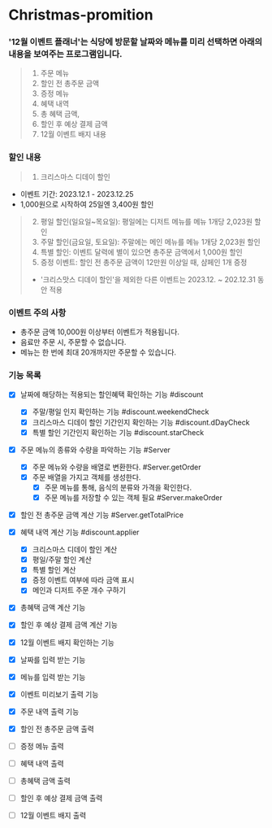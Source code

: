 # Christmas-promition

### '12월 이벤트 플래너'는 식당에 방문할 날짜와 메뉴를 미리 선택하면 아래의 내용을 보여주는 프로그램입니다.

> 1. 주문 메뉴
> 2. 할인 전 총주문 금액
> 3. 증정 메뉴
> 4. 혜택 내역
> 5. 총 혜택 금액,
> 6. 할인 후 예상 결제 금액
> 7. 12월 이벤트 배지 내용

### 할인 내용

> 1. 크리스마스 디데이 할인
  - 이벤트 기간: 2023.12.1 - 2023.12.25
  - 1,000원으로 시작하여 25일엔 3,400원 할인
> 2. 평일 할인(일요일~목요일): 평일에는 디저트 메뉴를 메뉴 1개당 2,023원 할인
> 3. 주말 할인(금요일, 토요일): 주말에는 메인 메뉴를 메뉴 1개당 2,023원 할인
> 4. 특별 할인: 이벤트 달력에 별이 있으면 총주문 금액에서 1,000원 할인
> 5. 증정 이벤트: 할인 전 총주문 금액이 12만원 이상일 때, 샴페인 1개 증정
> * '크리스맛스 디데이 할인'을 제외한 다른 이벤트는 2023.12. ~ 202.12.31 동안 적용

### 이벤트 주의 사항
- 총주문 금액 10,000원 이상부터 이벤트가 적용됩니다.
- 음료만 주문 시, 주문할 수 없습니다.
- 메뉴는 한 번에 최대 20개까지만 주문할 수 있습니다.

### 기능 목록

- [x] 날짜에 해당하는 적용되는 할인혜택 확인하는 기능 #discount
  - [x] 주말/평일 인지 확인하는 기능 #discount.weekendCheck
  - [x] 크리스마스 디데이 할인 기간인지 확인하는 기능 #discount.dDayCheck
  - [x] 특별 할인 기간인지 확인하는 기능 #discount.starCheck

- [x] 주문 메뉴의 종류와 수량을 파악하는 기능 #Server
  - [x] 주문 메뉴와 수량을 배열로 변환한다. #Server.getOrder
  - [x] 주문 배열을 가지고 객체를 생성한다.
    - [x] 주문 메뉴를 통해, 음식의 분류와 가격을 확인한다.
    - [x] 주문 메뉴를 저장할 수 있는 객체 필요 #Server.makeOrder
   
- [x] 할인 전 총주문 금액 계산 기능 #Server.getTotalPrice

- [x] 혜택 내역 계산 기능 #discount.applier
  - [x] 크리스마스 디데이 할인 계산 
  - [x] 평일/주말 할인 계산
  - [x] 특별 할인 계산
  - [x] 증정 이벤트 여부에 따라 금액 표시
  - [x] 메인과 디저트 주문 개수 구하기

- [x] 총혜택 금액 계산 기능
- [x] 할인 후 예상 결제 금액 계산 기능
- [x] 12월 이벤트 배지 확인하는 기능

- [x] 날짜를 입력 받는 기능
- [x] 메뉴를 입력 받는 기능

- [x] 이벤트 미리보기 출력 기능
- [x] 주문 내역 출력 기능
- [x] 할인 전 총주문 금액 출력
- [ ] 증정 메뉴 출력
- [ ] 혜택 내역 출력
- [ ] 총혜택 금액 출력
- [ ] 할인 후 예상 결제 금액 출력
- [ ] 12월 이벤트 배지 출력
